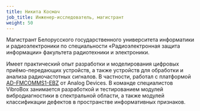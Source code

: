 ```yaml
---
title: Никита Космач
job_title: Инженер-исследователь, магистрант
weight: 50
---
```

Магистрант Белорусского государственного университета информатики и радиоэлектроники по специальности «Радиоэлектронная защита информации» факультета радиотехники и электроники.

Имеет практический опыт разработки и моделирования цифровых приёмо-передающих устройств, а также устройств для обработки и анализа радиочастотных сигналов. В частности, работал с платформой [AD-FMCOMMS1-EBZ](https://wiki.analog.com/resources/eval/user-guides/ad-fmcomms2-ebz) от Analog Devices. В команде специалистов VibroBox занимается разработкой и тестированием модулей вибродиагностики в спектральной области, а также модулей классификации дефектов в пространстве информативных признаков.
